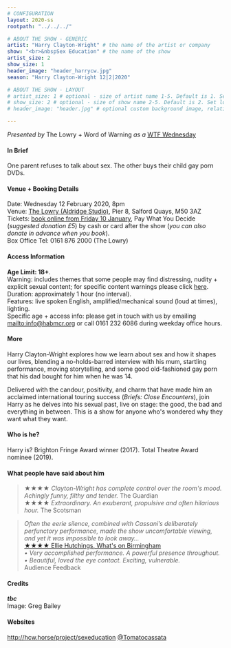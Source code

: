 ```yaml
---
# CONFIGURATION
layout: 2020-ss
rootpath: "../../../"

# ABOUT THE SHOW - GENERIC
artist: "Harry Clayton-Wright" # the name of the artist or company
show: "<br>&nbspSex Education" # the name of the show
artist_size: 2
show_size: 1
header_image: "header_harrycw.jpg"   
season: "Harry Clayton-Wright 12|2|2020"

# ABOUT THE SHOW - LAYOUT
# artist_size: 1 # optional - size of artist name 1-5. Default is 1. Set longer names to lower values
# show_size: 2 # optional - size of show name 2-5. Default is 2. Set longer names to lower values
# header_image: "header.jpg" # optional custom background image, relative to current page

---
```

*Presented by* The Lowry + Word of Warning *as a* <a href="http://thelowry.com/about-us/festivals-projects/take-a-risk/wtf-wednesday" target="_blank">WTF Wednesday</a>
         
#### In Brief      
One parent refuses to talk about sex. The other buys their child gay porn DVDs.         
          
#### Venue + Booking Details           
Date: Wednesday 12 February 2020, 8pm        
Venue: <a href="http://thelowry.com/visit-lowry/how-to-get-here" target="_blank">The Lowry (Aldridge Studio)</a>, Pier 8, Salford Quays, M50 3AZ         
Tickets: <a href="http://thelowry.com/whats-on/tom-cassani" target="_blank">book online from Friday 10 January</a>, Pay What You Decide (*suggested donation £5*) by cash or card after the show (*you can also donate in advance when you book*).         
Box Office Tel: 0161 876 2000 (The Lowry)          
          
#### Access Information        
**Age Limit: 18+**.<br>Warning: includes themes that some people may find distressing, nudity + explicit sexual content; for specific content warnings please click [here](/warnings).<br>Duration: approximately 1 hour (no interval).<br>Features: live spoken English, amplified/mechanical sound (loud at times), lighting.<br>Specific age + access info: please get in touch with us by emailing <mailto:info@habmcr.org> or call 0161 232 6086 during weekday office hours.          
             
#### More         
Harry Clayton-Wright explores how we learn about sex and how it shapes our lives, blending a no-holds-barred interview with his mum, startling performance, moving storytelling, and some good old-fashioned gay porn that his dad bought for him when he was 14.           
        
Delivered with the candour, positivity, and charm that have made him an acclaimed international touring success (*Briefs: Close Encounters*), join Harry as he delves into his sexual past, live on stage: the good, the bad and everything in between. This is a show for anyone who's wondered why they want what they want.        
         
#### Who is he?        
Harry  is? Brighton Fringe Award winner (2017). Total Theatre Award nominee (2019).         
        
#### What people have said about him         
>★★★★ *Clayton-Wright has complete control over the room's mood. Achingly funny, filthy and tender.* The Guardian<br>★★★★ *Extraordinary. An exuberant, propulsive and often hilarious hour.* The Scotsman 

>*Often the eerie silence, combined with Cassani’s deliberately perfunctory performance, made the show uncomfortable viewing, and yet it was impossible to look away…*<br><a href="http://www.whatsonlive.co.uk/birmingham/news/our-be-festival-review-round-up/44721" target="_blank">★★★★ Ellie Hutchings, What's on Birmingham</a><br>*• Very accomplished performance. A powerful presence throughout.*<br>*• Beautiful, loved the eye contact. Exciting, vulnerable.*<br>Audience Feedback        
        
#### Credits          
***tbc***<br>Image: Greg Bailey         
         
#### Websites          
http://hcw.horse/project/sexeducation
<a href="http://twitter.com/Tomatocassata" target="_blank">@Tomatocassata</a>
